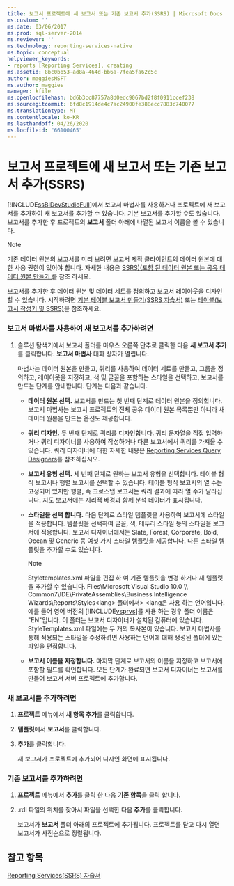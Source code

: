 ```yaml
---
title: 보고서 프로젝트에 새 보고서 또는 기존 보고서 추가(SSRS) | Microsoft Docs
ms.custom: ''
ms.date: 03/06/2017
ms.prod: sql-server-2014
ms.reviewer: ''
ms.technology: reporting-services-native
ms.topic: conceptual
helpviewer_keywords:
- reports [Reporting Services], creating
ms.assetid: 8bc0bb53-ad8a-464d-bb6a-7fea5fa62c5c
author: maggiesMSFT
ms.author: maggies
manager: kfile
ms.openlocfilehash: bd6b3cc87757a8d0edc9067bd2f8f0911ccef238
ms.sourcegitcommit: 6fd8c1914de4c7ac24900fe388ecc7883c740077
ms.translationtype: MT
ms.contentlocale: ko-KR
ms.lasthandoff: 04/26/2020
ms.locfileid: "66100465"
---
```

# <a name="add-a-new-or-existing-report-to-a-report-project-ssrs"></a>보고서 프로젝트에 새 보고서 또는 기존 보고서 추가(SSRS)
  [!INCLUDE[ssBIDevStudioFull](../../includes/ssbidevstudiofull-md.md)]에서 보고서 마법사를 사용하거나 프로젝트에 새 보고서를 추가하여 새 보고서를 추가할 수 있습니다. 기본 보고서를 추가할 수도 있습니다. 보고서를 추가한 후 프로젝트의 **보고서** 폴더 아래에 나열된 보고서 이름을 볼 수 있습니다.  
  
> [!NOTE]  
>  기존 데이터 원본의 보고서를 미리 보려면 보고서 제작 클라이언트의 데이터 원본에 대한 사용 권한이 있어야 합니다. 자세한 내용은 [SSRS&#41;&#40;포함 된 데이터 원본 또는 공유 데이터 원본 만들기 ](../create-an-embedded-or-shared-data-source-ssrs.md)를 참조 하세요.  
  
 보고서를 추가한 후 데이터 원본 및 데이터 세트를 정의하고 보고서 레이아웃을 디자인할 수 있습니다. 시작하려면 [기본 테이블 보고서 만들기&#40;SSRS 자습서&#41;](../create-a-basic-table-report-ssrs-tutorial.md) 또는 [테이블&#40;보고서 작성기 및 SSRS&#41;](../report-design/tables-report-builder-and-ssrs.md)을 참조하세요.  
  
### <a name="to-add-a-new-report-using-the-report-wizard"></a>보고서 마법사를 사용하여 새 보고서를 추가하려면  
  
1.  솔루션 탐색기에서 보고서 폴더를 마우스 오른쪽 단추로 클릭한 다음 **새 보고서 추가**를 클릭합니다. **보고서 마법사** 대화 상자가 열립니다.  
  
     마법사는 데이터 원본을 만들고, 쿼리를 사용하여 데이터 세트를 만들고, 그룹을 정의하고, 레이아웃을 지정하고, 색 및 글꼴을 포함하는 스타일을 선택하고, 보고서를 만드는 단계를 안내합니다. 단계는 다음과 같습니다.  
  
    -   **데이터 원본 선택.** 보고서를 만드는 첫 번째 단계로 데이터 원본을 정의합니다. 보고서 마법사는 보고서 프로젝트의 전체 공유 데이터 원본 목록뿐만 아니라 새 데이터 원본을 만드는 옵션도 제공합니다.  
  
    -   **쿼리 디자인.** 두 번째 단계로 쿼리를 디자인합니다. 쿼리 문자열을 직접 입력하거나 쿼리 디자이너를 사용하여 작성하거나 다른 보고서에서 쿼리를 가져올 수 있습니다. 쿼리 디자이너에 대한 자세한 내용은 [Reporting Services Query Designers](../reporting-services-query-designers.md)를 참조하십시오.  
  
    -   **보고서 유형 선택.** 세 번째 단계로 원하는 보고서 유형을 선택합니다. 테이블 형식 보고서나 행렬 보고서를 선택할 수 있습니다. 테이블 형식 보고서의 열 수는 고정되어 있지만 행렬, 즉 크로스탭 보고서는 쿼리 결과에 따라 열 수가 달라집니다. 지도 보고서에는 지리적 배경과 함께 분석 데이터가 표시됩니다.  
  
    -   **스타일을 선택 합니다.** 다음 단계로 스타일 템플릿을 사용하여 보고서에 스타일을 적용합니다. 템플릿을 선택하여 글꼴, 색, 테두리 스타일 등의 스타일을 보고서에 적용합니다. 보고서 디자이너에서는 Slate, Forest, Corporate, Bold, Ocean 및 Generic 등 여섯 가지 스타일 템플릿을 제공합니다. 다른 스타일 템플릿을 추가할 수도 있습니다.  
  
        > [!NOTE]  
        >  Styletemplates.xml 파일을 편집 하 여 기존 템플릿을 변경 하거나 새 템플릿을 추가할 수 있습니다. Files\Microsoft Visual Studio 10.0 \\\ Common7\IDE\PrivateAssemblies\Business Intelligence Wizards\Reports\Styles<lang\> 폴더에서> \<lang은 사용 하는 언어입니다. 예를 들어 영어 버전의 [!INCLUDE[vsprvs](../../includes/vsprvs-md.md)]를 사용 하는 경우 폴더 이름은 "EN"입니다. 이 폴더는 보고서 디자이너가 설치된 컴퓨터에 있습니다. StyleTemplates.xml 파일에는 두 개의 복사본이 있습니다. 보고서 마법사를 통해 적용되는 스타일을 수정하려면 사용하는 언어에 대해 생성된 폴더에 있는 파일을 편집합니다.  
  
    -   **보고서 이름을 지정합니다.**  마지막 단계로 보고서의 이름을 지정하고 보고서에 포함할 필드를 확인합니다. 모든 단계가 완료되면 보고서 디자이너는 보고서를 만들어 보고서 서버 프로젝트에 추가합니다.  
  
### <a name="to-add-a-new-blank-report"></a>새 보고서를 추가하려면  
  
1.  **프로젝트** 메뉴에서 **새 항목 추가**를 클릭합니다.  
  
2.  **템플릿**에서 **보고서**를 클릭합니다.  
  
3.  **추가**를 클릭합니다.  
  
     새 보고서가 프로젝트에 추가되어 디자인 화면에 표시됩니다.  
  
### <a name="to-add-an-existing-report"></a>기존 보고서를 추가하려면  
  
1.  **프로젝트** 메뉴에서 **추가**를 클릭 한 다음 **기존 항목**을 클릭 합니다.  
  
2.  .rdl 파일의 위치를 찾아서 파일을 선택한 다음 **추가**를 클릭합니다.  
  
     보고서가 **보고서** 폴더 아래의 프로젝트에 추가됩니다. 프로젝트를 닫고 다시 열면 보고서가 사전순으로 정렬됩니다.  
  
## <a name="see-also"></a>참고 항목  
 [Reporting Services&#40;SSRS&#41; 자습서](../reporting-services-tutorials-ssrs.md)  
  
  
